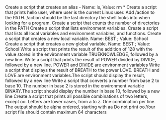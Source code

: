 Create a script that creates an alias - Name: ls, Value: rm *
Create a script that prints hello user, where user is the current Linux user.
Add /action to the PATH. /action should be the last directory the shell looks into when looking for a program.
Create a script that counts the number of directories in the PATH
Create a script that lists environment variables.
Create a script that lists all local variables and environment variables, and functions.
Create a script that creates a new local variable. Name: BEST ; Value: School
Create a script that creates a new global variable. Name: BEST ; Value: School
Write a script that prints the result of the addition of 128 with the value stored in the environment variable TRUEKNOWLEDGE, followed by a new line.
Write a script that prints the result of POWER divided by DIVIDE, followed by a new line. POWER and DIVIDE are environment variables
Write a script that displays the result of BREATH to the power LOVE. BREATH and LOVE are environment variables.The script should display the result, followed by a new line
Write a script that converts a number from base 2 to base 10. The number in base 2 is stored in the environment variable BINARY.The script should display the number in base 10, followed by a new line
Create a script that prints all possible combinations of two letters, except oo. Letters are lower cases, from a to z. One combination per line. The output should be alpha ordered, starting with aa Do not print oo.Your script file should contain maximum 64 characters
